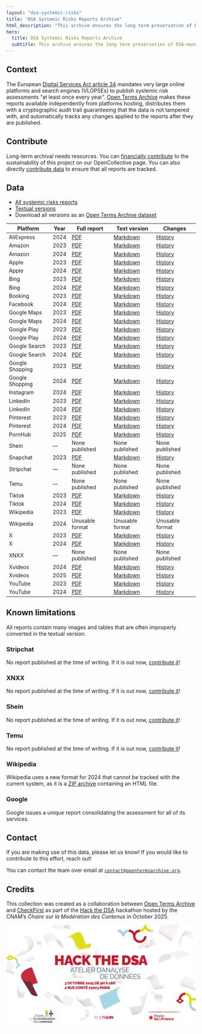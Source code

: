 ```yaml
---
layout: "dsa-systemic-risks"
title: "DSA Systemic Risks Reports Archive"
html_description: "This archive ensures the long term preservation of DSA-mandated systemic risks reports."
hero:
  title: DSA Systemic Risks Reports Archive
  subtitle: This archive ensures the long term preservation of DSA-mandated systemic risks reports. It supports research and reinforces platform accountability.
---
```


## Context

The European [Digital Services Act article 34](https://eur-lex.europa.eu/eli/reg/2022/2065/oj/eng#art_34) mandates very large online platforms and search engines (VLOPSEs) to publish systemic risk assessments “at least once every year”. [Open Terms Archive](https://opentermsarchive.org/) makes these reports available independently from platforms hosting, distributes them with a cryptographic audit trail guaranteeing that the data is not tampered with, and automatically tracks any changes applied to the reports after they are published.

## Contribute

Long-term archival needs resources. You can [financially contribute](https://opencollective.com/opentermsarchive/projects/dsa-systemic-risks-reports) to the sustainability of this project on our OpenCollective page.
You can also directly [contribute data](https://github.com/OpenTermsArchive/dsa-reports-declarations/blob/main/CONTRIBUTING.md) to ensure that all reports are tracked.

## Data

- [All systemic risks reports](https://github.com/OpenTermsArchive/dsa-reports-snapshots/)
- [Textual versions](https://github.com/OpenTermsArchive/dsa-reports-versions/)
- Download all versions as an [Open Terms Archive dataset](https://github.com/OpenTermsArchive/dsa-reports-versions/releases)

<!-- [html-validate-disable-block wcag/h63: markdown does not generate tables with scope attribute] -->
| Platform | Year | Full report | Text version | Changes |
|----------|------|-------------|--------------|---------|
| AliExpress | 2024 | [PDF](https://github.com/OpenTermsArchive/dsa-reports-snapshots/blob/main/AliExpress/Systemic%20Risks%20—%202024.pdf) | [Markdown](https://raw.githubusercontent.com/OpenTermsArchive/dsa-reports-versions/refs/heads/main/AliExpress/Systemic%20Risks%20—%202024.md) | [History](https://github.com/OpenTermsArchive/dsa-reports-versions/commits/main/AliExpress/Systemic%20Risks%20—%202024.md)
| Amazon | 2023 | [PDF](https://github.com/OpenTermsArchive/dsa-reports-snapshots/blob/main/Amazon/Systemic%20Risks%20—%202023.pdf) | [Markdown](https://raw.githubusercontent.com/OpenTermsArchive/dsa-reports-versions/refs/heads/main/Amazon/Systemic%20Risks%20—%202023.md) | [History](https://github.com/OpenTermsArchive/dsa-reports-versions/commits/main/Amazon/Systemic%20Risks%20—%202023.md)
| Amazon | 2024 | [PDF](https://github.com/OpenTermsArchive/dsa-reports-snapshots/blob/main/Amazon/Systemic%20Risks%20—%202024.pdf) | [Markdown](https://raw.githubusercontent.com/OpenTermsArchive/dsa-reports-versions/refs/heads/main/Amazon/Systemic%20Risks%20—%202024.md) | [History](https://github.com/OpenTermsArchive/dsa-reports-versions/commits/main/Amazon/Systemic%20Risks%20—%202024.md)
| Apple | 2023 | [PDF](https://github.com/OpenTermsArchive/dsa-reports-snapshots/blob/main/Apple/Systemic%20Risks%20—%202023.pdf) | [Markdown](https://raw.githubusercontent.com/OpenTermsArchive/dsa-reports-versions/refs/heads/main/Apple/Systemic%20Risks%20—%202023.md) | [History](https://github.com/OpenTermsArchive/dsa-reports-versions/commits/main/Apple/Systemic%20Risks%20—%202023.md)
| Apple | 2024 | [PDF](https://github.com/OpenTermsArchive/dsa-reports-snapshots/blob/main/Apple/Systemic%20Risks%20—%202024.pdf) | [Markdown](https://raw.githubusercontent.com/OpenTermsArchive/dsa-reports-versions/refs/heads/main/Apple/Systemic%20Risks%20—%202024.md) | [History](https://github.com/OpenTermsArchive/dsa-reports-versions/commits/main/Apple/Systemic%20Risks%20—%202024.md)
| Bing | 2023 | [PDF](https://github.com/OpenTermsArchive/dsa-reports-snapshots/blob/main/Bing/Systemic%20Risks%20—%202023.pdf) | [Markdown](https://raw.githubusercontent.com/OpenTermsArchive/dsa-reports-versions/refs/heads/main/Bing/Systemic%20Risks%20—%202023.md) | [History](https://github.com/OpenTermsArchive/dsa-reports-versions/commits/main/Bing/Systemic%20Risks%20—%202023.md)
| Bing | 2024 | [PDF](https://github.com/OpenTermsArchive/dsa-reports-snapshots/blob/main/Bing/Systemic%20Risks%20—%202024.pdf) | [Markdown](https://raw.githubusercontent.com/OpenTermsArchive/dsa-reports-versions/refs/heads/main/Bing/Systemic%20Risks%20—%202024.md) | [History](https://github.com/OpenTermsArchive/dsa-reports-versions/commits/main/Bing/Systemic%20Risks%20—%202024.md)
| Booking | 2023 | [PDF](https://github.com/OpenTermsArchive/dsa-reports-snapshots/blob/main/Booking/Systemic%20Risks%20—%202023.pdf) | [Markdown](https://raw.githubusercontent.com/OpenTermsArchive/dsa-reports-versions/refs/heads/main/Booking/Systemic%20Risks%20—%202023.md) | [History](https://github.com/OpenTermsArchive/dsa-reports-versions/commits/main/Booking/Systemic%20Risks%20—%202023.md)
| Facebook | 2024 | [PDF](https://github.com/OpenTermsArchive/dsa-reports-snapshots/blob/main/Facebook/Systemic%20Risks%20—%202024.pdf) | [Markdown](https://raw.githubusercontent.com/OpenTermsArchive/dsa-reports-versions/refs/heads/main/Facebook/Systemic%20Risks%20—%202024.md) | [History](https://github.com/OpenTermsArchive/dsa-reports-versions/commits/main/Facebook/Systemic%20Risks%20—%202024.md)
| Google Maps | 2023 | [PDF](https://github.com/OpenTermsArchive/dsa-reports-snapshots/blob/main/Google%20Maps/Systemic%20Risks%20—%202023.pdf) | [Markdown](https://raw.githubusercontent.com/OpenTermsArchive/dsa-reports-versions/refs/heads/main/Google%20Maps/Systemic%20Risks%20—%202023.md) | [History](https://github.com/OpenTermsArchive/dsa-reports-versions/commits/main/Google%20Maps/Systemic%20Risks%20—%202023.md)
| Google Maps | 2024 | [PDF](https://github.com/OpenTermsArchive/dsa-reports-snapshots/blob/main/Google%20Maps/Systemic%20Risks%20—%202024.pdf) | [Markdown](https://raw.githubusercontent.com/OpenTermsArchive/dsa-reports-versions/refs/heads/main/Google%20Maps/Systemic%20Risks%20—%202024.md) | [History](https://github.com/OpenTermsArchive/dsa-reports-versions/commits/main/Google%20Maps/Systemic%20Risks%20—%202024.md)
| Google Play | 2023 | [PDF](https://github.com/OpenTermsArchive/dsa-reports-snapshots/blob/main/Google%20Play/Systemic%20Risks%20—%202023.pdf) | [Markdown](https://raw.githubusercontent.com/OpenTermsArchive/dsa-reports-versions/refs/heads/main/Google%20Play/Systemic%20Risks%20—%202023.md) | [History](https://github.com/OpenTermsArchive/dsa-reports-versions/commits/main/Google%20Play/Systemic%20Risks%20—%202023.md)
| Google Play | 2024 | [PDF](https://github.com/OpenTermsArchive/dsa-reports-snapshots/blob/main/Google%20Play/Systemic%20Risks%20—%202024.pdf) | [Markdown](https://raw.githubusercontent.com/OpenTermsArchive/dsa-reports-versions/refs/heads/main/Google%20Play/Systemic%20Risks%20—%202024.md) | [History](https://github.com/OpenTermsArchive/dsa-reports-versions/commits/main/Google%20Play/Systemic%20Risks%20—%202024.md)
| Google Search | 2023 | [PDF](https://github.com/OpenTermsArchive/dsa-reports-snapshots/blob/main/Google%20Search/Systemic%20Risks%20—%202023.pdf) | [Markdown](https://raw.githubusercontent.com/OpenTermsArchive/dsa-reports-versions/refs/heads/main/Google%20Search/Systemic%20Risks%20—%202023.md) | [History](https://github.com/OpenTermsArchive/dsa-reports-versions/commits/main/Google%20Search/Systemic%20Risks%20—%202023.md)
| Google Search | 2024 | [PDF](https://github.com/OpenTermsArchive/dsa-reports-snapshots/blob/main/Google%20Search/Systemic%20Risks%20—%202024.pdf) | [Markdown](https://raw.githubusercontent.com/OpenTermsArchive/dsa-reports-versions/refs/heads/main/Google%20Search/Systemic%20Risks%20—%202024.md) | [History](https://github.com/OpenTermsArchive/dsa-reports-versions/commits/main/Google%20Search/Systemic%20Risks%20—%202024.md)
| Google Shopping | 2023 | [PDF](https://github.com/OpenTermsArchive/dsa-reports-snapshots/blob/main/Google%20Shopping/Systemic%20Risks%20—%202023.pdf) | [Markdown](https://raw.githubusercontent.com/OpenTermsArchive/dsa-reports-versions/refs/heads/main/Google%20Shopping/Systemic%20Risks%20—%202023.md) | [History](https://github.com/OpenTermsArchive/dsa-reports-versions/commits/main/Google%20Shopping/Systemic%20Risks%20—%202023.md)
| Google Shopping | 2024 | [PDF](https://github.com/OpenTermsArchive/dsa-reports-snapshots/blob/main/Google%20Shopping/Systemic%20Risks%20—%202024.pdf) | [Markdown](https://raw.githubusercontent.com/OpenTermsArchive/dsa-reports-versions/refs/heads/main/Google%20Shopping/Systemic%20Risks%20—%202024.md) | [History](https://github.com/OpenTermsArchive/dsa-reports-versions/commits/main/Google%20Shopping/Systemic%20Risks%20—%202024.md)
| Instagram | 2024 | [PDF](https://github.com/OpenTermsArchive/dsa-reports-snapshots/blob/main/Instagram/Systemic%20Risks%20—%202024.pdf) | [Markdown](https://raw.githubusercontent.com/OpenTermsArchive/dsa-reports-versions/refs/heads/main/Instagram/Systemic%20Risks%20—%202024.md) | [History](https://github.com/OpenTermsArchive/dsa-reports-versions/commits/main/Instagram/Systemic%20Risks%20—%202024.md)
| LinkedIn | 2023 | [PDF](https://github.com/OpenTermsArchive/dsa-reports-snapshots/blob/main/LinkedIn/Systemic%20Risks%20—%202023.pdf) | [Markdown](https://raw.githubusercontent.com/OpenTermsArchive/dsa-reports-versions/refs/heads/main/LinkedIn/Systemic%20Risks%20—%202023.md) | [History](https://github.com/OpenTermsArchive/dsa-reports-versions/commits/main/LinkedIn/Systemic%20Risks%20—%202023.md)
| LinkedIn | 2024 | [PDF](https://github.com/OpenTermsArchive/dsa-reports-snapshots/blob/main/LinkedIn/Systemic%20Risks%20—%202024.pdf) | [Markdown](https://raw.githubusercontent.com/OpenTermsArchive/dsa-reports-versions/refs/heads/main/LinkedIn/Systemic%20Risks%20—%202024.md) | [History](https://github.com/OpenTermsArchive/dsa-reports-versions/commits/main/LinkedIn/Systemic%20Risks%20—%202024.md)
| Pinterest | 2023 | [PDF](https://github.com/OpenTermsArchive/dsa-reports-snapshots/blob/main/Pinterest/Systemic%20Risks%20—%202023.pdf) | [Markdown](https://raw.githubusercontent.com/OpenTermsArchive/dsa-reports-versions/refs/heads/main/Pinterest/Systemic%20Risks%20—%202023.md) | [History](https://github.com/OpenTermsArchive/dsa-reports-versions/commits/main/Pinterest/Systemic%20Risks%20—%202023.md)
| Pinterest| 2024 | [PDF](https://github.com/OpenTermsArchive/dsa-reports-snapshots/blob/main/Pinterest/Systemic%20Risks%20—%202024.pdf) | [Markdown](https://raw.githubusercontent.com/OpenTermsArchive/dsa-reports-versions/refs/heads/main/Pinterest/Systemic%20Risks%20—%202024.md) | [History](https://github.com/OpenTermsArchive/dsa-reports-versions/commits/main/Pinterest/Systemic%20Risks%20—%202024.md)
| PornHub | 2025 | [PDF](https://github.com/OpenTermsArchive/dsa-reports-snapshots/blob/main/PornHub/Systemic%20Risks%20—%202025.pdf) | [Markdown](https://raw.githubusercontent.com/OpenTermsArchive/dsa-reports-versions/refs/heads/main/PornHub/Systemic%20Risks%20—%202025.md) | [History](https://github.com/OpenTermsArchive/dsa-reports-versions/commits/main/PornHub/Systemic%20Risks%20—%202025.md)
| Shein | — | None published | None published | None published |
| Snapchat | 2023 | [PDF](https://github.com/OpenTermsArchive/dsa-reports-snapshots/blob/main/Snapchat/Systemic%20Risks%20—%202023.pdf) | [Markdown](https://raw.githubusercontent.com/OpenTermsArchive/dsa-reports-versions/refs/heads/main/Snapchat/Systemic%20Risks%20—%202023.md) | [History](https://github.com/OpenTermsArchive/dsa-reports-versions/commits/main/Snapchat/Systemic%20Risks%20—%202023.md)
| Stripchat | — | None published | None published | None published |
| Temu | — | None published | None published | None published |
| Tiktok | 2023 | [PDF](https://github.com/OpenTermsArchive/dsa-reports-snapshots/blob/main/Tiktok/Systemic%20Risks%20—%202023.pdf) | [Markdown](https://raw.githubusercontent.com/OpenTermsArchive/dsa-reports-versions/refs/heads/main/Tiktok/Systemic%20Risks%20—%202023.md) | [History](https://github.com/OpenTermsArchive/dsa-reports-versions/commits/main/Tiktok/Systemic%20Risks%20—%202023.md)
| Tiktok | 2024 | [PDF](https://github.com/OpenTermsArchive/dsa-reports-snapshots/blob/main/Tiktok/Systemic%20Risks%20—%202024.pdf) | [Markdown](https://raw.githubusercontent.com/OpenTermsArchive/dsa-reports-versions/refs/heads/main/Tiktok/Systemic%20Risks%20—%202024.md) | [History](https://github.com/OpenTermsArchive/dsa-reports-versions/commits/main/Tiktok/Systemic%20Risks%20—%202024.md)
| Wikipedia | 2023 | [PDF](https://github.com/OpenTermsArchive/dsa-reports-snapshots/blob/main/Wikipedia/Systemic%20Risks%20—%202023.pdf) | [Markdown](https://raw.githubusercontent.com/OpenTermsArchive/dsa-reports-versions/refs/heads/main/Wikipedia/Systemic%20Risks%20—%202023.md) | [History](https://github.com/OpenTermsArchive/dsa-reports-versions/commits/main/Wikipedia/Systemic%20Risks%20—%202023.md) |
| Wikipedia | 2024 | Unusable format | Unusable format | Unusable format |
| X | 2023 | [PDF](https://github.com/OpenTermsArchive/dsa-reports-snapshots/blob/main/X/Systemic%20Risks%20—%202023.pdf) | [Markdown](https://raw.githubusercontent.com/OpenTermsArchive/dsa-reports-versions/refs/heads/main/X/Systemic%20Risks%20—%202023.md) | [History](https://github.com/OpenTermsArchive/dsa-reports-versions/commits/main/X/Systemic%20Risks%20—%202023.md)
| X | 2024 | [PDF](https://github.com/OpenTermsArchive/dsa-reports-snapshots/blob/main/X/Systemic%20Risks%20—%202024.pdf) | [Markdown](https://raw.githubusercontent.com/OpenTermsArchive/dsa-reports-versions/refs/heads/main/X/Systemic%20Risks%20—%202024.md) | [History](https://github.com/OpenTermsArchive/dsa-reports-versions/commits/main/X/Systemic%20Risks%20—%202024.md)
| XNXX | — | None published | None published | None published |
| Xvideos | 2024 | [PDF](https://github.com/OpenTermsArchive/dsa-reports-snapshots/blob/main/Xvideos/Systemic%20Risks%20—%202024.pdf) | [Markdown](https://raw.githubusercontent.com/OpenTermsArchive/dsa-reports-versions/refs/heads/main/Xvideos/Systemic%20Risks%20—%202024.md) | [History](https://github.com/OpenTermsArchive/dsa-reports-versions/commits/main/Xvideos/Systemic%20Risks%20—%202024.md)
| Xvideos | 2025 | [PDF](https://github.com/OpenTermsArchive/dsa-reports-snapshots/blob/main/Xvideos/Systemic%20Risks%20—%202025.pdf) | [Markdown](https://raw.githubusercontent.com/OpenTermsArchive/dsa-reports-versions/refs/heads/main/Xvideos/Systemic%20Risks%20—%202025.md) | [History](https://github.com/OpenTermsArchive/dsa-reports-versions/commits/main/Xvideos/Systemic%20Risks%20—%202025.md)
| YouTube | 2023 | [PDF](https://github.com/OpenTermsArchive/dsa-reports-snapshots/blob/main/Youtube/Systemic%20Risks%20—%202023.pdf) | [Markdown](https://raw.githubusercontent.com/OpenTermsArchive/dsa-reports-versions/refs/heads/main/Youtube/Systemic%20Risks%20—%202023.md) | [History](https://github.com/OpenTermsArchive/dsa-reports-versions/commits/main/Youtube/Systemic%20Risks%20—%202023.md)
| YouTube | 2024 | [PDF](https://github.com/OpenTermsArchive/dsa-reports-snapshots/blob/main/Youtube/Systemic%20Risks%20—%202024.pdf) | [Markdown](https://raw.githubusercontent.com/OpenTermsArchive/dsa-reports-versions/refs/heads/main/Youtube/Systemic%20Risks%20—%202024.md) | [History](https://github.com/OpenTermsArchive/dsa-reports-versions/commits/main/Youtube/Systemic%20Risks%20—%202024.md)

## Known limitations

All reports contain many images and tables that are often improperly converted in the textual version.

### Stripchat

No report published at the time of writing. If it is out now, [contribute it](https://github.com/OpenTermsArchive/dsa-reports-declarations/blob/main/CONTRIBUTING.md)!

### XNXX

No report published at the time of writing. If it is out now, [contribute it](https://github.com/OpenTermsArchive/dsa-reports-declarations/blob/main/CONTRIBUTING.md)!

### Shein

No report published at the time of writing. If it is out now, [contribute it](https://github.com/OpenTermsArchive/dsa-reports-declarations/blob/main/CONTRIBUTING.md)!

### Temu

No report published at the time of writing. If it is out now, [contribute it](https://github.com/OpenTermsArchive/dsa-reports-declarations/blob/main/CONTRIBUTING.md)!

### Wikipedia

Wikipedia uses a new format for 2024 that cannot be tracked with the current system, as it is a [ZIP archive](
https://foundation.wikimedia.org/wiki/File:WMF_23-24_approved_DSA_SRAM_(Risk_Register).zip) containing an HTML file.

### Google

Google issues a unique report consolidating the assessment for all of its services.

## Contact

If you are making use of this data, please let us know!
If you would like to contribute to this effort, reach out!

You can contact the team over email at [`contact@opentermsarchive.org`](mailto:contact@opentermsarchive.org?subject=DSA%20Systemic%20Risks%20Reports).

## Credits

This collection was created as a collaboration between [Open Terms Archive](https://opentermsarchive.org/) and [CheckFirst](https://checkfirst.network) as part of the [Hack the DSA](https://regulation-tech.cnam.fr/hack-the-dsa/) hackathon hosted by the CNAM’s _Chaire sur la Modération des Contenus_ in October 2025.

[![Hack the DSA](/images/hack-the-dsa.jpg)](https://regulation-tech.cnam.fr/hack-the-dsa/)

